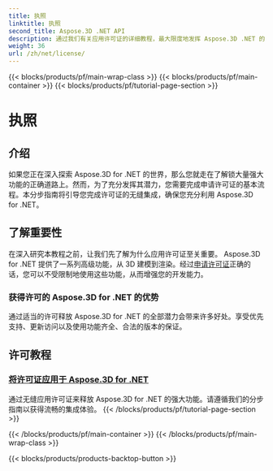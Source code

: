```yaml
---
title: 执照
linktitle: 执照
second_title: Aspose.3D .NET API
description: 通过我们有关应用许可证的详细教程，最大限度地发挥 Aspose.3D .NET 的潜力。确保无缝集成过程并释放其强大的功能。
weight: 36
url: /zh/net/license/
---
```


{{< blocks/products/pf/main-wrap-class >}}
{{< blocks/products/pf/main-container >}}
{{< blocks/products/pf/tutorial-page-section >}}

# 执照

## 介绍

如果您正在深入探索 Aspose.3D for .NET 的世界，那么您就走在了解锁大量强大功能的正确道路上。然而，为了充分发挥其潜力，您需要完成申请许可证的基本流程。本分步指南将引导您完成许可证的无缝集成，确保您充分利用 Aspose.3D for .NET。

## 了解重要性

在深入研究本教程之前，让我们先了解为什么应用许可证至关重要。 Aspose.3D for .NET 提供了一系列高级功能，从 3D 建模到渲染。经过[申请许可证](./apply-license/)正确的话，您可以不受限制地使用这些功能，从而增强您的开发能力。

### 获得许可的 Aspose.3D for .NET 的优势

通过适当的许可释放 Aspose.3D for .NET 的全部潜力会带来许多好处。享受优先支持、更新访问以及使用功能齐全、合法的版本的保证。

## 许可教程
### [将许可证应用于 Aspose.3D for .NET](./apply-license/)
通过无缝应用许可证来释放 Aspose.3D for .NET 的强大功能。请遵循我们的分步指南以获得流畅的集成体验。
{{< /blocks/products/pf/tutorial-page-section >}}

{{< /blocks/products/pf/main-container >}}
{{< /blocks/products/pf/main-wrap-class >}}

{{< blocks/products/products-backtop-button >}}
